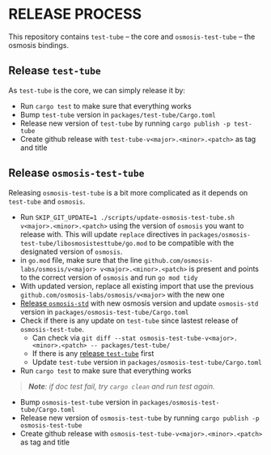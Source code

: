 # RELEASE PROCESS

This repository contains `test-tube` – the core and `osmosis-test-tube` – the osmosis bindings.

## Release `test-tube`

As `test-tube` is the core, we can simply release it by:
- Run `cargo test` to make sure that everything works
- Bump `test-tube` version in `packages/test-tube/Cargo.toml`
- Release new version of `test-tube` by running `cargo publish -p test-tube`
- Create github release with `test-tube-v<major>.<minor>.<patch>` as tag and title

## Release `osmosis-test-tube`

Releasing `osmosis-test-tube` is a bit more complicated as it depends on `test-tube` and `osmosis`.
- Run `SKIP_GIT_UPDATE=1 ./scripts/update-osmosis-test-tube.sh v<major>.<minor>.<patch>` using the version of `osmosis` you want to release with. This will update `replace` directives in `packages/osmosis-test-tube/libosmosistesttube/go.mod` to be compatible with the designated version of `osmosis`.
- in `go.mod` file, make sure that the line `github.com/osmosis-labs/osmosis/v<major> v<major>.<minor>.<patch>` is present and points to the correct version of `osmosis` and run `go mod tidy`
- With updated version, replace all existing import that use the previous `github.com/osmosis-labs/osmosis/v<major>` with the new one
- [Release `osmosis-std`](https://github.com/osmosis-labs/osmosis-rust/blob/main/RELEASE.md) with new osmosis version and update `osmosis-std` version in `packages/osmosis-test-tube/Cargo.toml`
- Check if there is any update on `test-tube` since lastest release of `osmosis-test-tube`.
    - Can check via `git diff --stat osmosis-test-tube-v<major>.<minor>.<patch> -- packages/test-tube/`
    - If there is any [release `test-tube`](#release-test-tube) first
    - Update `test-tube` version in `packages/osmosis-test-tube/Cargo.toml`
- Run `cargo test` to make sure that everything works
> *__Note__: if doc test fail, try `cargo clean` and run test again.*
- Bump `osmosis-test-tube` version in `packages/osmosis-test-tube/Cargo.toml`
- Release new version of `osmosis-test-tube` by running `cargo publish -p osmosis-test-tube`
- Create github release with `osmosis-test-tube-v<major>.<minor>.<patch>` as tag and title

